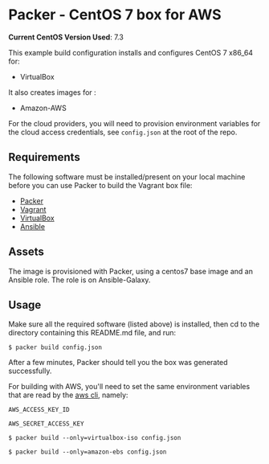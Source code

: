 # Packer - CentOS 7 box for AWS

**Current CentOS Version Used**: 7.3

This example build configuration installs and configures CentOS 7 x86_64 for:

  - VirtualBox

It also creates images for :

  - Amazon-AWS

For the cloud providers, you will need to provision environment variables for
the cloud access credentials, see `config.json` at the root of the repo.

## Requirements

The following software must be installed/present on your local machine before you can use Packer to build the Vagrant box file:

  - [Packer](http://www.packer.io/)
  - [Vagrant](http://vagrantup.com/)
  - [VirtualBox](https://www.virtualbox.org/)
  - [Ansible](http://docs.ansible.com/intro_installation.html)

## Assets

The image is provisioned with Packer, using a centos7 base image and an Ansible role. The role is on Ansible-Galaxy.

## Usage

Make sure all the required software (listed above) is installed, then cd to the directory containing this README.md file, and run:

    $ packer build config.json

After a few minutes, Packer should tell you the box was generated successfully.

For building with AWS, you'll need to set the same environment variables that
are read by the [aws cli](https://docs.aws.amazon.com/cli/latest/userguide/cli-chap-getting-started.tml#cli-environment), namely:

    AWS_ACCESS_KEY_ID

    AWS_SECRET_ACCESS_KEY

    $ packer build --only=virtualbox-iso config.json

    $ packer build --only=amazon-ebs config.json
